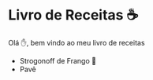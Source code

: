# Livro de Receitas ☕ 

  Olá ✋, bem vindo ao meu livro de receitas 
  
  - Strogonoff de Frango 🐔
  - Pavê


